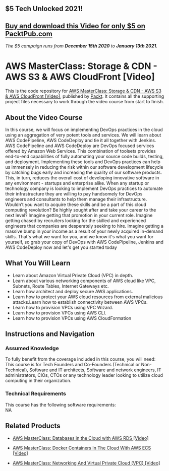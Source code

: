 ## $5 Tech Unlocked 2021!
[Buy and download this Video for only $5 on PacktPub.com](https://www.packtpub.com/product/aws-masterclass-storage-cdn-aws-s3-aws-cloudfront-video/9781788992930)
-----
*The $5 campaign         runs from __December 15th 2020__ to __January 13th 2021.__*

# AWS MasterClass: Storage & CDN - AWS S3 & AWS CloudFront [Video]
This is the code repository for [AWS MasterClass: Storage & CDN - AWS S3 & AWS CloudFront [Video]](https://www.packtpub.com/virtualization-and-cloud/aws-masterclass-networking-and-virtual-private-cloud-vpc-video?utm_source=github&utm_medium=repository&utm_campaign=9781789344981), published by [Packt](https://www.packtpub.com/?utm_source=github). It contains all the supporting project files necessary to work through the video course from start to finish.
## About the Video Course
In this course, we will focus on implementing DevOps practices in the cloud using an aggregation of very potent tools and services. We will learn about AWS CodePipeline, AWS CodeDeploy and tie it all together with Jenkins. AWS CodePipeline and AWS CodeDeploy are DevOps focused services offered by Amazon Web Services. This combination of toolsets provides end-to-end capabilities of fully automating your source code builds, testing, and deployment. Implementing these tools and DevOps practices can help us immensely in reducing the risk within our software development lifecycle by catching bugs early and increasing the quality of our software products. This, in turn, reduces the overall cost of developing innovative software in any environment - startups and enterprise alike. When any startup or technology company is looking to implement DevOps practices to automate their infrastructure they are willing to pay handsomely for DevOps engineers and consultants to help them manage their infrastructure. Wouldn’t you want to acquire these skills and be a part of this cloud computing revolution? Be highly sought after and take your career to the next level? Imagine getting that promotion in your current role. Imagine getting chased by recruiters looking for the skilled and experienced engineers that companies are desperately seeking to hire. Imagine getting a massive bump in your income as a result of your newly acquired in-demand skills. That's what we want for you, and we know it's what you want for yourself, so grab your copy of DevOps with AWS CodePipeline, Jenkins and AWS CodeDeploy now and let's get you started today

<H2>What You Will Learn</H2>
<DIV class=book-info-will-learn-text>
<UL>
<LI>Learn about Amazon Virtual Private Cloud (VPC) in depth. 
<LI>Learn about various networking components of AWS cloud like VPC, Subnets, Route Tables, Internet Gateways etc. 
<LI>Learn how architect and deploy secure AWS applications. 
<LI>Learn how to protect your AWS cloud resources from external malicious attacks.Learn how to establish connectivity between AWS VPCs. 
<LI>Learn how to provision VPCs using VPC Wizard. 
<LI>Learn how to provision VPCs using AWS CLI. 
<LI>Learn how to provision VPCs using AWS CloudFormation </LI></UL></DIV>

## Instructions and Navigation
### Assumed Knowledge
To fully benefit from the coverage included in this course, you will need:<br/>
This course is for Tech Founders and Co-Founders (Technical or Non-Technical), Software and IT architects, Software and network engineers, IT administrators, CIOs, CTOs or any technology leader looking to utilize cloud computing in their organization.
### Technical Requirements
This course has the following software requirements:<br/>
NA

## Related Products
* [AWS MasterClass: Databases in the Cloud with AWS RDS [Video]](https://www.packtpub.com/virtualization-and-cloud/aws-masterclass-networking-and-virtual-private-cloud-vpc-video?utm_source=github&utm_medium=repository&utm_campaign=9781789344981)

* [AWS MasterClass: Docker Containers In The Cloud With AWS ECS [Video]](https://www.packtpub.com/virtualization-and-cloud/aws-masterclass-networking-and-virtual-private-cloud-vpc-video?utm_source=github&utm_medium=repository&utm_campaign=9781789344981)

* [AWS MasterClass: Networking And Virtual Private Cloud (VPC) [Video]](https://www.packtpub.com/virtualization-and-cloud/aws-masterclass-networking-and-virtual-private-cloud-vpc-video?utm_source=github&utm_medium=repository&utm_campaign=9781789344981)

